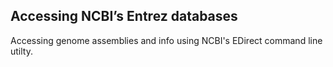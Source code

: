 ## Accessing NCBI’s Entrez databases

Accessing genome assemblies and info using NCBI's EDirect command line utilty.
